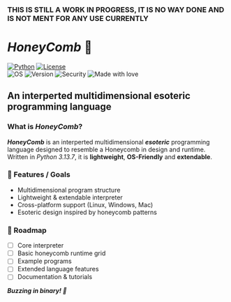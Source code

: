 ### THIS IS STILL A WORK IN PROGRESS, IT IS NO WAY DONE AND IS NOT MENT FOR ANY USE CURRENTLY

# *HoneyComb* 🐝

[![Python](https://img.shields.io/badge/python-3.13.7-yellow.svg)](https://www.python.org/downloads/release/python-3137/)
[![License](https://img.shields.io/:license-Apache%202-blue.svg)](LICENSE)  
![OS](https://img.shields.io/badge/OS-Linux%20%7C%20Windows%20%7C%20Mac-blue)
![Version](https://img.shields.io/badge/version-0.0.1-orange.svg)
![Security](https://img.shields.io/badge/security-secure-brightgreen)
![Made with love](https://img.shields.io/badge/Made%20with-❤-red.svg)



## An interperted multidimensional esoteric programming language

### What is *HoneyComb*?

***HoneyComb*** is an interperted multidimensional ***esoteric*** programming language designed to resemble a Honeycomb in design and runtime. Written in *Python 3.13.7*, it is **lightweight**, **OS-Friendly** and **extendable**.

### 🐝 Features / Goals
- Multidimensional program structure  
- Lightweight & extendable interpreter  
- Cross-platform support (Linux, Windows, Mac)  
- Esoteric design inspired by honeycomb patterns

### 🚧 Roadmap
- [ ] Core interpreter  
- [ ] Basic honeycomb runtime grid  
- [ ] Example programs  
- [ ] Extended language features  
- [ ] Documentation & tutorials

***Buzzing in binary! 🐝***
